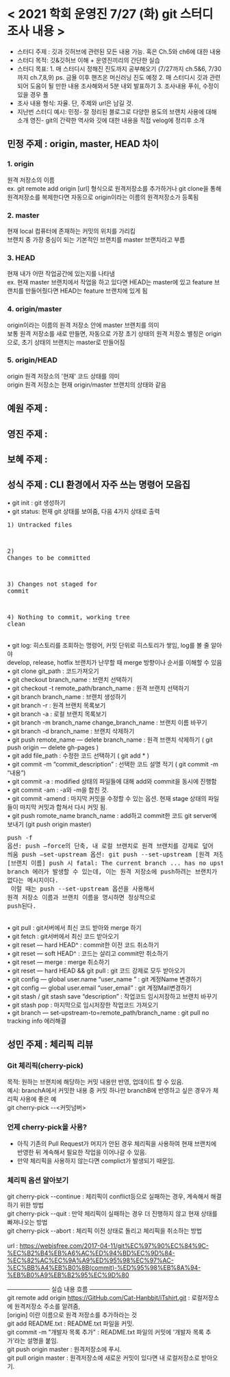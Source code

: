 # < 2021 학회 운영진 7/27 (화) git 스터디 조사 내용 >
 - 스터디 주제 : 깃과 깃허브에 관련된 모든 내용 가능. 혹은 Ch.5와 ch6에 대한 내용
 - 스터디 목적: 깃&깃허브 이해 + 운영진끼리의 간단한 실습 
 - 스터디 목표: 1. 매 스터디시 정해진 진도까지 공부해오기 (7/27까지 ch.5&6, 7/30까지 ch.7,8,9)
                                           ps. 금욜 이후 핸즈온 머신러닝 진도 예정
               2. 매 스터디시 깃과 관련되어 도움이 될 만한 내용 조사해와서 5분 내외 발표하기
               3. 조사내용 푸쉬, 수정이 있을 경우 풀
  - 조사 내용 형식: 자율. 단, 주제와 url은 남길 것.   
  - 지난번 스터디 예시: 민정- 잘 정리된 블로그로 다양한 용도의 브랜치 사용에 대해 소개
                      영진- git의 간략한 역사와 깃에 대한 내용을 직접 velog에 정리후 소개


## 민정 주제 : origin, master, HEAD 차이
### 1. origin
원격 저장소의 이름 <br/>
ex. git remote add origin [url] 형식으로 원격저장소를 추가하거나
git clone을 통해 원격저장소를 복제한다면 자동으로 origin이라는 이름의 원격저장소가 등록됨

### 2. master
현재 local 컴퓨터에 존재하는 커밋의 위치를 가리킴 <br/>
브랜치 중 가장 중심이 되는 기본적인 브랜치를 master 브랜치라고 부름

### 3. HEAD
현재 내가 어떤 작업공간에 있는지를 나타냄 <br/>
ex. 현재 master 브랜치에서 작업을 하고 있다면 HEAD는 master에 있고
feature 브랜치를 만들어줬다면 HEAD는 feature 브랜치에 있게 됨

### 4. origin/master
origin이라는 이름의 원격 저장소 안에 master 브랜치를 의미 <br/>
보통 원격 저장소를 새로 만들면, 자동으로 가장 초기 상태의 원격 저장소 별칭은 origin으로, 초기 상태의 브랜치는 master로 만들어짐

### 5. origin/HEAD
origin 원격 저장소의 '현재' 코드 상태를 의미 <br/>
origin 원격 저장소는 현재 origin/master 브랜치의 상태와 같음

## 예원 주제 :


## 영진 주제 :


## 보혜 주제 :


## 성식 주제 : CLI 환경에서 자주 쓰는 명령어 모음집
•	git init : git 생성하기<br/>
•	git status: 현재 git 상태를 보여줌, 다음 4가지 상태로 출력<br/>
    <pre>1)	Untracked files</pre><br/>
    <pre>2) Changes to be committed</pre><br/>
    <pre>3) Changes not staged for commit</pre><br/>
    <pre>4) Nothing to commit, working tree clean</pre><br/>
•	git log: 히스토리를 조회하는 명령어, 커밋 단위로 히스토리가 쌓임, log를 볼 줄 알아야 <br/>develop, release, hotfix 브랜치가 난무할 때 merge 방향이나 순서를 이해할 수 있음<br/>
•	git clone git_path : 코드가져오기<br/>
•	git checkout branch_name : 브랜치 선택하기<br/>
•	git checkout -t remote_path/branch_name : 원격 브랜치 선택하기<br/>
•	git branch branch_name : 브랜치 생성하기<br/>
•	git branch -r : 원격 브랜치 목록보기<br/>
•	git branch -a : 로컬 브랜치 목록보기<br/>
•	git branch -m branch_name change_branch_name : 브랜치 이름 바꾸기<br/>
•	git branch -d branch_name : 브랜치 삭제하기<br/>
•	git push remote_name — delete branch_name : 원격 브랜치 삭제하기 ( git push origin — delete gh-pages )<br/>
•	git add file_path : 수정한 코드 선택하기 ( git add * )<br/>
•	git commit -m “commit_description” : 선택한 코드 설명 적기 ( git commit -m “내용”)<br/>
•	git commit -a : modified 상태의 파일들에 대해 add와 commit을 동시에 진행함<br/>
•	git commit -am : -a와 -m을 합친 것.<br/>
•	git commit -amend : 마지막 커밋을 수정할 수 있는 옵션. 현재 stage 상태의 파일들이 마지막 커밋과 합쳐서 다시 커밋 됨.<br/>
•	git push romote_name branch_name : add하고 commit한 코드 git server에 보내기 (git push origin master)<br/>
    <pre>push -f 옵션: push –force의 단축, 내 로컬 브랜치로 원격 브랜치를 강제로 덮어 씌움
    push –set-upstream 옵션: git push --set-upstream [원격 저장소 이름] [브랜치 이름]
    push 시 fatal: The current branch ... has no upstream branch 에러가 발생할 수 있는데, 이는 원격 저장소에 push하려는 브랜치가 없다는 메시지이다.<br/>
    이럴 때는 push --set-upstream 옵션을 사용해서 원격 저장소 이름과 브랜치 이름을 명시하면 정상적으로 push된다.</pre><br/>
•	git pull : git서버에서 최신 코드 받아와 merge 하기<br/>
•	git fetch : git서버에서 최신 코드 받아오기<br/>
•	git reset — hard HEAD^ : commit한 이전 코드 취소하기<br/>
•	git reset — soft HEAD^ : 코드는 살리고 commit만 취소하기<br/>
•	git reset — merge : merge 취소하기<br/>
•	git reset — hard HEAD && git pull : git 코드 강제로 모두 받아오기<br/>
•	git config — global user.name “user_name ” : git 계정Name 변경하기<br/>
•	git config — global user.email “user_email” : git 계정Mail변경하기<br/>
•	git stash / git stash save “description” : 작업코드 임시저장하고 브랜치 바꾸기<br/>
•	git stash pop : 마지막으로 임시저장한 작업코드 가져오기<br/>
•	git branch — set-upstream-to=remote_path/branch_name : git pull no tracking info 에러해결


## 성민 주제 : 체리픽 리뷰
### Git 체리픽(cherry-pick)
목적: 원하는 브랜치에 해당하는 커밋 내용만 반영, 업데이트 할 수 있음.<br/>
예시: branchA에서 커밋한 내용 중 커밋 하나만 branchB에 반영하고 싶은 경우가 체리픽 사용에 좋은 예<br/>
git cherry-pick --<커밋넘버>

### 언제 cherry-pick을 사용?
 - 아직 기존의 Pull Request가 머지가 안된 경우 체리픽을 사용하여 현재 브랜치에 반영한 뒤 계속해서 필요한 작업을 이어나갈 수 있음.
 - 만약 체리픽을 사용하지 않는다면 complict가 발생되기 때문임.

### 체리픽 옵션 알아보기
git cherry-pick --continue : 체리픽이 conflict등으로 실패하는 경우, 계속해서 해결하기 위한 방법<br/>
git cherry-pick --quit : 만약 체리픽이 실패하는 경우 더 진행하지 않고 현재 상태를 빠져나오는 방법<br/>
git cherry-pick --abort : 체리픽 이전 상태로 돌리고 체리픽을 취소하는 방법<br/>
<br/>
url : https://webisfree.com/2017-04-11/git%EC%97%90%EC%84%9C-%EC%B2%B4%EB%A6%AC%ED%94%BD%EC%9D%84-%EC%82%AC%EC%9A%A9%ED%95%98%EC%97%AC-%EC%BB%A4%EB%B0%8B(commit)-%ED%95%98%EB%8A%94-%EB%B0%A9%EB%B2%95%EC%9D%80



────────── 실습 내용 흐름 ──────────  
git remote add origin https://GitHub.com/Cat-Hanbbit/iTshirt.git : 로컬저장소에 원격저장소 주소를 알려줌,  
                                                                   [origin] 이란  이름으로 원격 저장소를 추가하라는 것  
git add README.txt 		: README.txt 파일을 커밋.  
git commit -m "개발자 목록 추가"	: README.txt 파일의 커밋에 '개발자 목록 추가'라는 설명을 붙임.  
git push origin master		: 원격저장소에 푸시.  
git pull origin master		: 원격저장소에 새로운 커밋이 있다면 내 로컬저장소로 받아오기.   

